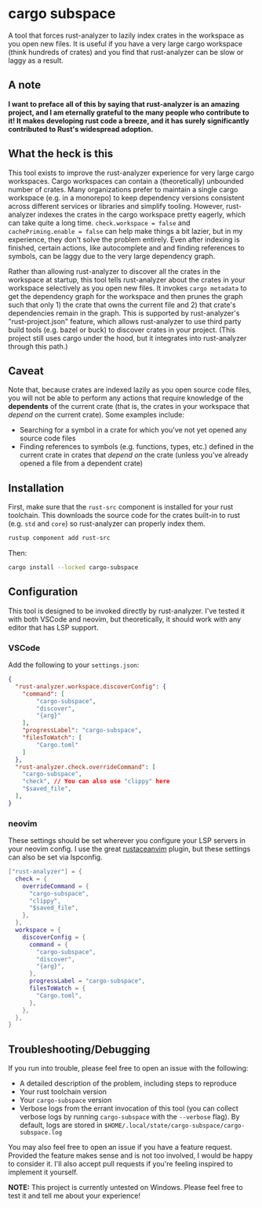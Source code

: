 # cargo subspace

A tool that forces rust-analyzer to lazily index crates in the workspace as you open new files. It
is useful if you have a very large cargo workspace (think hundreds of crates) and you find that
rust-analyzer can be slow or laggy as a result.

## A note

**I want to preface all of this by saying that rust-analyzer is an amazing project, and I am
eternally grateful to the many people who contribute to it! It makes developing rust code a breeze,
and it has surely significantly contributed to Rust's widespread adoption.**

## What the heck is this

This tool exists to improve the rust-analyzer experience for very large cargo workspaces.
Cargo workspaces can contain a (theoretically) unbounded number of crates. Many organizations
prefer to maintain a single cargo workspace (e.g. in a monorepo) to keep dependency versions
consistent across different services or libraries and simplify tooling. However, rust-analyzer
indexes the crates in the cargo workspace pretty eagerly, which can take quite a long time.
`check.workspace = false` and `cachePriming.enable = false` can help make things a bit lazier,
but in my experience, they don't solve the problem entirely. Even after indexing is finished,
certain actions, like autocomplete and and finding references to symbols, can be laggy due to the
very large dependency graph.

Rather than allowing rust-analyzer to discover all the crates in the workspace at startup, this
tool tells rust-analyzer about the crates in your workspace selectively as you open new files. It
invokes `cargo metadata` to get the dependency graph for the workspace and then prunes the graph
such that only 1) the crate that owns the current file and 2) that crate's dependencies remain in
the graph. This is supported by rust-analyzer's "rust-project.json" feature, which allows
rust-analyzer to use third party build tools (e.g. bazel or buck) to discover crates in your
project. (This project still uses cargo under the hood, but it integrates into rust-analyzer
through this path.)

## Caveat

Note that, because crates are indexed lazily as you open source code files, you will not be able to
perform any actions that require knowledge of the **dependents** of the current crate (that is, the
crates in your workspace that *depend on* the current crate). Some examples include:

- Searching for a symbol in a crate for which you've not yet opened any source code files
- Finding references to symbols (e.g. functions, types, etc.) defined in the current crate in
  crates that *depend on* the crate (unless you've already opened a file from a dependent crate)

## Installation

First, make sure that the `rust-src` component is installed for your rust toolchain. This downloads
the source code for the crates built-in to rust (e.g. `std` and `core`) so rust-analyzer can
properly index them.

```sh
rustup component add rust-src
```

Then:

```sh
cargo install --locked cargo-subspace
```

## Configuration

This tool is designed to be invoked directly by rust-analyzer. I've tested it with both VSCode and
neovim, but theoretically, it should work with any editor that has LSP support.

### VSCode

Add the following to your `settings.json`:

```json
{
  "rust-analyzer.workspace.discoverConfig": {
    "command": [
        "cargo-subspace",
        "discover",
        "{arg}"
    ],
    "progressLabel": "cargo-subspace",
    "filesToWatch": [
        "Cargo.toml"
    ]
  },
  "rust-analyzer.check.overrideCommand": [
    "cargo-subspace",
    "check", // You can also use "clippy" here
    "$saved_file",
  ],
}
```

### neovim

These settings should be set wherever you configure your LSP servers in your neovim config. I use 
the great [rustaceanvim](https://github.com/mrcjkb/rustaceanvim) plugin, but these settings can
also be set via lspconfig.

```lua
["rust-analyzer"] = {
  check = {
    overrideCommand = {
      "cargo-subspace",
      "clippy",
      "$saved_file",
    },
  },
  workspace = {
    discoverConfig = {
      command = {
        "cargo-subspace",
        "discover",
        "{arg}",
      },
      progressLabel = "cargo-subspace",
      filesToWatch = {
        "Cargo.toml",
      },
    },
  },
}
```

## Troubleshooting/Debugging

If you run into trouble, please feel free to open an issue with the following:

- A detailed description of the problem, including steps to reproduce
- Your rust toolchain version
- Your `cargo-subspace` version
- Verbose logs from the errant invocation of this tool (you can collect verbose logs by
  running `cargo-subspace` with the `--verbose` flag). By default, logs are stored in
  `$HOME/.local/state/cargo-subspace/cargo-subspace.log`

You may also feel free to open an issue if you have a feature request. Provided the feature makes
sense and is not too involved, I would be happy to consider it. I'll also accept pull requests if
you're feeling inspired to implement it yourself.

**NOTE:** This project is currently untested on Windows. Please feel free to test it and tell me
about your experience!
